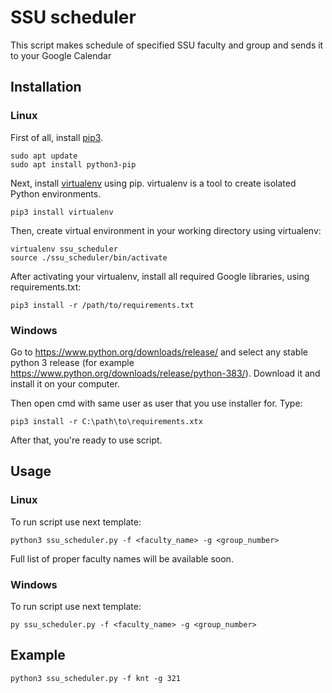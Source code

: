 # SSU scheduler

This script makes schedule of specified SSU faculty and group and sends it to your Google Calendar

## Installation

### Linux

First of all, install [pip3](https://pip.pypa.io/en/stable/).

```
sudo apt update
sudo apt install python3-pip
```

Next, install [virtualenv](https://virtualenv.pypa.io/en/latest/) using pip. virtualenv is a tool to
create isolated Python environments.

```
pip3 install virtualenv
```

Then, create virtual environment in your working directory using virtualenv:

```
virtualenv ssu_scheduler
source ./ssu_scheduler/bin/activate
```

After activating your virtualenv, install all required Google libraries, using requirements.txt:

```
pip3 install -r /path/to/requirements.txt
```

### Windows

Go to https://www.python.org/downloads/release/ and select any stable python 3 release (for example https://www.python.org/downloads/release/python-383/). Download it and install it on your computer.

Then open cmd with same user as user that you use installer for. Type:
```
pip3 install -r C:\path\to\requirements.xtx
```

After that, you're ready to use script.

## Usage

### Linux

To run script use next template:

```
python3 ssu_scheduler.py -f <faculty_name> -g <group_number>
```

Full list of proper faculty names will be available soon.

### Windows

To run script use next template:

```
py ssu_scheduler.py -f <faculty_name> -g <group_number>
```

## Example

```
python3 ssu_scheduler.py -f knt -g 321
```
